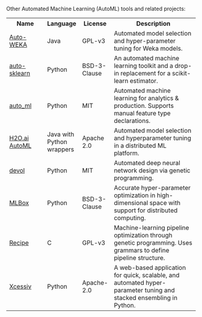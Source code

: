 Other Automated Machine Learning (AutoML) tools and related projects:

<table>
<tr>
<th width="20%">Name</th>
<th width="15%">Language</th>
<th width="15%">License</th>
<th>Description</th>
</tr>
<tr>
<td><a href="http://www.cs.ubc.ca/labs/beta/Projects/autoweka/">Auto-WEKA</a></td>
<td>Java</td>
<td>GPL-v3</td>
<td>Automated model selection and hyper-parameter tuning for Weka models.</td>
</tr>
<tr>
<td><a href="https://github.com/automl/auto-sklearn">auto-sklearn</a></td>
<td>Python</td>
<td>BSD-3-Clause</td>
<td>An automated machine learning toolkit and a drop-in replacement for a scikit-learn estimator.</td>
</tr>
<tr>
<td><a href="https://github.com/ClimbsRocks/auto_ml">auto_ml</a></td>
<td>Python</td>
<td>MIT</td>
<td>Automated machine learning for analytics & production. Supports manual feature type declarations.</td>
</tr>
<tr>
<td><a href="http://docs.h2o.ai/h2o/latest-stable/h2o-docs/automl.html">H2O.ai AutoML</a></td>
<td>Java with Python wrappers</td>
<td>Apache 2.0</td>
<td>Automated model selection and hyperparameter tuning in a distributed ML platform.</td>
</tr>
<tr>
<td><a href="https://github.com/joeddav/devol">devol</a></td>
<td>Python</td>
<td>MIT</td>
<td>Automated deep neural network design via genetic programming.</td>
</tr>
<tr>
<td><a href="https://github.com/AxeldeRomblay/MLBox">MLBox</a></td>
<td>Python</td>
<td>BSD-3-Clause</td>
<td>Accurate hyper-parameter optimization in high-dimensional space with support for distributed computing.</td>
</tr>
<tr>
<td><a href="https://github.com/RecipeML/Recipe">Recipe</a></td>
<td>C</td>
<td>GPL-v3</td>
<td>Machine-learning pipeline optimization through genetic programming. Uses grammars to define pipeline structure.</td>
</tr>
<tr>
<td><a href="https://github.com/reiinakano/xcessiv">Xcessiv</a></td>
<td>Python</td>
<td>Apache-2.0</td>
<td>A web-based application for quick, scalable, and automated hyper-parameter tuning and stacked ensembling in Python.</td>
</tr>
</table>
